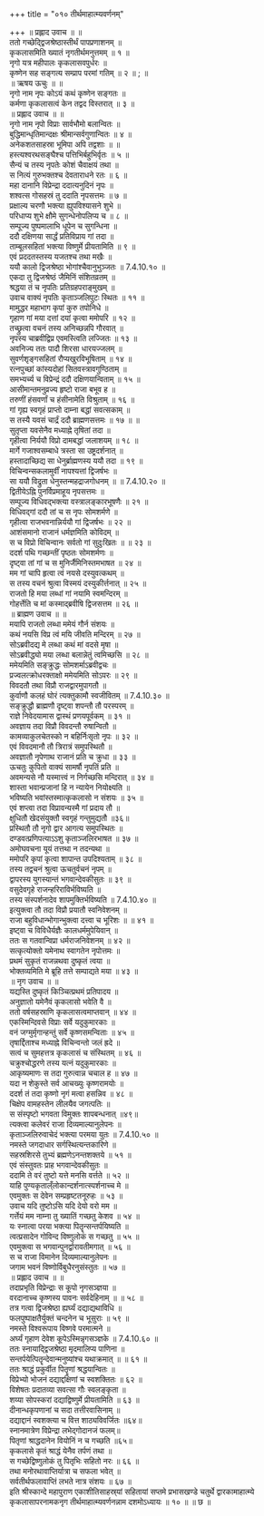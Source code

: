 +++
title = "०१० तीर्थमाहात्म्यवर्णनम्"

+++
॥ प्रह्लाद उवाच ॥ ॥  
ततो गच्छेद्द्विजश्रेष्ठास्तीर्थं पापप्रणाशनम् ॥  
कृकलासमिति ख्यातं नृगतीर्थमनुत्तमम् ॥ १ ॥  
नृगो यत्र महीपालः कृकलासवपुर्धरः ॥  
कृष्णेन सह सङ्गत्य सम्प्राप परमां गतिम् ॥ २ ॥ ; ॥  
॥ ऋषय ऊचुः ॥ ॥  
नृगो नाम नृपः कोऽयं कथं कृष्णेन सङ्गतः ॥  
कर्मणा कृकलासत्वं केन तद्वद विस्तरात् ॥ ३ ॥  
॥ प्रह्लाद उवाच ॥ ॥  
नृगो नाम नृपो विप्राः सार्वभौमो बलान्वितः ॥  
बुद्धिमान्धृतिमान्दक्षः श्रीमान्सर्वगुणान्वितः ॥ ४ ॥  
अनेकशतसाहस्रा भूमिपा अपि तद्वशाः ॥ ॥  
हस्त्यश्वरथसङ्घैश्च पत्तिभिर्बहुभिर्वृतः ॥ ५ ॥  
सैन्यं च तस्य नृपतेः कोशं चैवाक्षयं तथा ॥  
स नित्यं गुरुभक्तश्च देवताराधने रतः ॥ ६ ॥  
महा दानानि विप्रेन्द्रा ददात्यनुदिनं नृपः ॥  
शश्वत्स गोसहस्रं तु ददाति नृपसत्तमः ॥ ७ ॥  
प्रक्षाल्य चरणौ भक्त्या ह्युपविश्यासने शुभे ॥  
परिधाप्य शुभे क्षौमे सुगन्धेनोपलिप्य च ॥ ८ ॥  
सम्पूज्य पुष्पमालाभि धूपेन च सुगन्धिना ॥  
ददौ दक्षिणया सार्द्धं प्रतिविप्राय गां तदा ॥  
ताम्बूलसहितां भक्त्या विष्णुर्मे प्रीयतामिति ॥ ९ ॥  
एवं प्रददतस्तस्य यजतश्च तथा मखैः ॥  
ययौ कालो द्विजश्रेष्ठा भोगांश्चैवानुभुञ्जतः ॥ 7.4.10.१० ॥  
एकदा तु द्विजश्रेष्ठं जैमिनिं संशितव्रतम् ॥  
श्रद्धया तं च नृपतिः प्रतिग्रहपराङ्मुखम् ॥  
उवाच वाक्यं नृपतिः कृताञ्जलिपुटः स्थितः ॥ ११ ॥  
मामुद्धर महाभाग कृपां कुरु तपोनिधे ॥  
गृहाण गां मया दत्तां दयां कृत्वा ममोपरि ॥ १२ ॥  
तच्छ्रुत्वा वचनं तस्य अनिच्छन्नपि गौरवात् ॥  
नृपस्य चाब्रवीद्विप्र एवमस्त्विति लज्जितः ॥ १३ ॥  
अवनिज्य ततः पादौ शिरसा धारयज्जलम् ॥  
सुवर्णशृङ्गसहितां रौप्यखुरविभूषिताम् ॥ १४ ॥  
रत्नपुच्छां कांस्यदोहां सितवस्त्रावगुण्ठिताम् ॥  
समभ्यर्च्य च विप्रेन्द्रं ददौ दक्षिणयान्विताम् ॥ १५ ॥  
आसीमान्तमनुव्रज्य हृष्टो राजा बभूव ह ॥  
तरुणीं हंसवर्णां च हंसीनामेति विश्रुताम् ॥ १६ ॥  
गां गृह्य स्वगृहं प्राप्तो दाम्ना बद्धां सवत्सकाम् ॥  
स तस्यै यवसं चार्द्रं ददौ ब्राह्मणसत्तमः ॥ १७ ॥ ॥  
सुतृप्ता यवसेनैव मध्याह्ने तृषितां तदा ॥  
गृहीत्वा निर्ययौ विप्रो दामबद्धां जलाशयम् ॥ १८ ॥  
मार्गे गजाश्वसम्बाधे त्रस्ता सा उष्ट्रदर्शनात् ॥  
हस्तादाच्छिद्य सा धेनुर्ब्राह्मणस्य ययौ तदा ॥ १९ ॥  
विचिन्वन्सकलामुर्वीं नापश्यत्तां द्विजर्षभः ॥  
सा ययौ विद्रुता धेनुस्तन्महद्राजगोधनम् ॥ ॥ 7.4.10.२० ॥  
द्वितीयेऽह्नि पुनर्विप्रमाहूय नृपसत्तमः ॥  
सम्पूज्य विधिवद्भक्त्या वस्त्रालङ्कारभूषणैः ॥ २१ ॥  
विधिवद्गां ददौ तां च स नृपः सोमशर्मणे ॥  
गृहीत्वा राजभवनान्निर्ययौ गां द्विजर्षभः ॥ २२ ॥  
आशंसमानो राजानं धर्मज्ञमिति कोविदम् ॥  
स च विप्रो विचिन्वानः सर्वतो गां सुदुःखितः ॥ ॥ २३ ॥  
ददर्श पथि गच्छन्तीं पृष्ठतः सोमशर्मणः ॥  
दृष्ट्वा तां गां च स मुनिर्जैमिनिस्तमभाषत ॥ २४ ॥  
मम गां चापि हृत्वा त्वं नयसे दस्युवत्कथम् ॥  
स तस्य वचनं श्रुत्वा विस्मयं दस्युकीर्त्तनात् ॥ २५ ॥  
राजतो हि मया लब्धां गां नयामि स्वमन्दिरम् ॥  
गोहर्त्तेति च मां कस्माद्ब्रवीषि द्विजसत्तम ॥ २६ ॥  
॥ ब्राह्मण उवाच ॥ ॥  
मयापि राजतो लब्धा ममेयं गौर्न संशयः ॥  
कथं नयसि विप्र त्वं मयि जीवति मन्दिरम् ॥ २७ ॥  
सोऽब्रवीदद्य मे लब्धा कथं मां वदसे मृषा ॥  
सोऽब्रवीद्ध्यो मया लब्धा बलान्नेतुं त्वमिच्छसि ॥ २८ ॥  
ममेयमिति सङ्क्रुद्धः सोमशर्माऽब्रवीद्वचः ॥  
प्रज्वलत्क्रोधरक्ताक्षो ममेयमिति सोऽपरः ॥ २९ ॥  
विवदतौ तथा विप्रौ राजद्वारमुपागतौ ॥  
कुर्वाणौ कलहं घोरं त्यक्तुकामौ स्वजीवितम् ॥ 7.4.10.३० ॥  
सङ्क्रुद्धौ ब्राह्मणौ दृष्ट्वा शपन्तौ तौ परस्परम् ॥  
राज्ञे निवेदयामास द्वास्थं प्रणयपूर्वकम् ॥ ३१ ॥  
अवज्ञाय तदा विप्रौ विवदन्तौ रुषान्वितौ ॥  
कामव्याकुलचेतस्को न बहिर्निःसृतो नृपः ॥ ३२ ॥  
एवं विवदमानौ तौ त्रिरात्रं समुपस्थितौ ॥  
अवज्ञातौ नृपेणाथ राजानं प्रति च क्रुधा ॥ ३३ ॥  
ऊचतुः कुपितो वाक्यं सामर्षौ नृपतिं प्रति ॥  
अवमन्यसे नौ यस्मात्त्वं न निर्गच्छसि मन्दिरात् ॥ ३४ ॥  
शास्ता भवान्प्रजानां हि न न्यायेन नियोक्ष्यति ॥  
भविष्यति भवांस्तस्मात्कृकलासो न संशयः ॥ ३५ ॥  
एवं शप्त्वा तदा विप्रावन्यस्मै गां प्रदाय तौ ॥  
क्षुधितौ खेदसंयुक्तौ स्वगृहं गन्तुमुद्यतौ ॥३६॥  
प्रस्थितौ तौ नृगो द्वार आगत्य समुपस्थितः ॥  
दण्डवत्प्रणिपत्याऽऽशु कृताञ्जलिरभाषत ॥ ३७ ॥  
अमोघवचना यूयं तत्तथा न तदन्यथा ॥  
ममोपरि कृपां कृत्वा शापान्त उपदिश्यताम् ॥ ३८ ॥  
तस्य तद्वचनं श्रुत्वा ऊचतुर्वचनं नृपम् ॥  
द्वापरस्य युगस्यान्तं भगवान्देवकीसुतः ॥ ३९ ॥  
वसुदेवगृहे राजन्हरिराविर्भविष्यति ॥  
तस्य संस्पर्शनादेव शापमुक्तिर्भविष्यति ॥ 7.4.10.४० ॥  
इत्युक्त्वा तौ तदा विप्रौ प्रयातौ स्वनिवेशनम् ॥  
राजा बहुविधान्भोगान्भुक्त्वा दत्त्वा च भूरिशः ॥ ॥ ४१ ॥  
इष्ट्वा च विविधैर्यज्ञैः कालधर्ममुपेयिवान् ॥  
ततः स गतवान्विप्रा धर्मराजनिवेशनम् ॥ ४२ ॥  
सत्कृत्योक्तो यमेनाथ स्वागतेन नृपोत्तमः ॥  
प्रथमं सुकृतं राजन्नथवा दुष्कृतं त्वया ॥  
भोक्तव्यमिति मे ब्रूहि तत्ते सम्पाद्यते मया ॥ ४३ ॥  
॥ नृग उवाच ॥ ॥  
यद्यस्ति दुष्कृतं किञ्चित्प्रथमं प्रतिपादय ॥  
अनुज्ञातो यमेनैवं कृकलासो भवेति वै ॥  
ततो वर्षसहस्राणि कृकलासत्वमाप्तवान् ॥ ४४ ॥  
एकस्मिन्दिवसे विप्राः सर्वे यदुकुमारकाः ॥  
वनं जग्मुर्मृगान्हन्तुं सर्वे कृष्णसमन्विताः ॥ ४५ ॥  
तृषार्द्दिताश्च मध्याह्ने विचिन्वन्तो जलं ह्रदे ॥  
सत्वं च सुमहत्तत्र कृकलासं च संस्थितम् ॥ ४६ ॥  
चक्रुश्चोद्धरणे तस्य यत्नं यदुकुमारकाः ॥  
आकृष्यमाणः स तदा गुरुत्वान्न चचाल ह ॥ ४७ ॥  
यदा न शेकुस्ते सर्व आचख्युः कृष्णरामयोः ॥  
ददर्श तं तदा कृष्णो नृगं मत्वा हसन्निव ॥ ४८ ॥  
चिक्षेप वामहस्तेन लीलयैव जगत्पतिः ॥  
स संस्पृष्टो भगवता विमुक्तः शापबन्धनात् ॥४९॥  
त्यक्त्वा कलेवरं राजा दिव्यमाल्यानुलेपनः ॥  
कृताञ्जलिरुवाचेदं भक्त्या परमया युतः ॥ 7.4.10.५० ॥  
नमस्ते जगदाधार सर्गस्थित्यन्तकारिणे ॥  
सहस्रशिरसे तुभ्यं ब्रह्मणेऽनन्तशक्तये ॥ ५१ ॥  
एवं संस्तुवतः प्राह भगवान्देवकीसुतः ॥  
ददामि ते वरं तुष्टो यत्ते मनसि वर्त्तते ॥ ५२ ॥  
याहि पुण्यकृताल्ँलोकान्दर्शनात्स्पर्शनाच्च मे ॥  
एवमुक्तः स देवेन सम्प्रहृष्टतनूरुहः ॥ ५३ ॥  
उवाच यदि तुष्टोऽसि यदि देयो वरो मम ॥  
गर्त्तेयं मम नाम्ना तु ख्यातिं गच्छतु केशव ॥ ५४ ॥  
यः स्नात्वा परया भक्त्या पितॄन्सन्तर्पयिष्यति ॥  
त्वत्प्रसादेन गोविन्द विष्णुलोकं स गच्छतु ॥ ५५ ॥  
एवमुक्त्वा स भगवान्पुनर्द्वारावतीमगात् ॥ ५६ ॥  
स च राजा विमानेन दिव्यमाल्यानुलेपनः ॥  
जगाम भवनं विष्णोर्विबुधैरनुसंस्तुतः ॥ ५७ ॥  
॥ प्रह्लाद उवाच ॥ ॥  
तदाप्रभृति विप्रेन्द्राः स कूपो नृगसञ्ज्ञया ॥  
वरदानाच्च कृष्णस्य पावनः सर्वदेहिनाम् ॥ ॥ ५८ ॥  
तत्र गत्वा द्विजश्रेष्ठा ह्यर्घ्यं दद्याद्यथाविधि ॥  
फलपुष्पाक्षतैर्युक्तं चन्दनेन च भूसुराः ॥ ५९ ॥  
नमस्ते विश्वरूपाय विष्णवे परमात्मने ॥  
अर्घ्यं गृहाण देवेश कूपेऽस्मिन्नृगसञ्ज्ञके ॥ 7.4.10.६० ॥  
ततः स्नायाद्द्विजश्रेष्ठा मृदमालिप्य पाणिना ॥  
सन्तर्पयेत्पितॄन्देवान्मनुष्यांश्च यथाक्रमात् ॥ ॥ ६१ ॥  
ततः श्राद्धं प्रकुर्वीत पितॄणां श्रद्धयान्वितः ॥  
विप्रेभ्यो भोजनं दद्याद्दक्षिणां च स्वशक्तितः ॥ ६२ ॥  
विशेषतः प्रदातव्या सवत्सा गौः स्वलङ्कृता ॥  
शय्या सोपस्करां दद्याद्विष्णुर्मे प्रीयतामिति ॥ ६३ ॥  
दीनान्धकृपणानां च सदा तत्तीरवासिनाम् ॥  
दद्याद्दानं स्वशक्त्या च वित्त शाठ्यविवर्जितः ॥६४॥  
स्नानमात्रेण विप्रेन्द्रा लभेद्गोदानजं फलम्॥  
पितृणां श्राद्धदानेन वियोनिं न च गच्छति ॥६५॥  
कृकलासे कृतं श्राद्धं येनैव तर्पणं तथा ॥  
स गच्छेद्विष्णुलोकं तु पितृभिः सहितो नरः ॥ ६६ ॥  
तथा मनोरथावाप्तिर्यात्रा च सफला भवेत् ॥  
सर्वतीर्थफलावाप्तिं लभते नात्र संशयः ॥ ६७ ॥  
इति श्रीस्कान्दे महापुराण एकाशीतिसाहस्र्यां सहितायां सप्तमे प्रभासखण्डे चतुर्थे द्वारकामाहात्म्ये कृकलासापरनामकनृग तीर्थमाहात्म्यवर्णनन्नाम दशमोऽध्यायः ॥ १० ॥ ॥ छ ॥